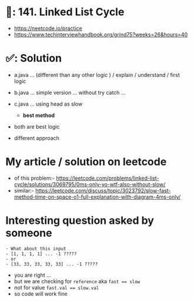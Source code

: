 # 📄: 141. Linked List Cycle

<!-- - (0_asdf) :- https://github.com/withrvr/DSA-Final-450-Sheet -->
<!-- - level 1 day 0:- https://leetcode.com/study-plan/leetcode-75/ -->
- https://neetcode.io/practice
- https://www.techinterviewhandbook.org/grind75?weeks=26&hours=40

# ✅: Solution

- a.java ... (different than any other logic ) / explain / understand / first logic
- b.java ... simple version ... without try catch ...
- c.java ... using head as slow
  - **best method**

- both are best logic
- different approach

# My article / solution on leetcode

- of this problem:- https://leetcode.com/problems/linked-list-cycle/solutions/3069795/0ms-only-yo-wtf-also-without-slow/
- similar:- https://leetcode.com/discuss/topic/3023792/slow-fast-method-time-on-space-o1-full-explanation-with-diagram-4ms-only/

# Interesting question asked by someone

```
- What about this input
- [1, 1, 1, 1] ... -1 ?????
- or
- [33, 33, 33, 33, 33] ... -1 ?????
```
- you are right ...
- but we are checking for `reference` aka ```fast == slow```
- not for value ```fast.val == slow.val```
- so code will work fine

